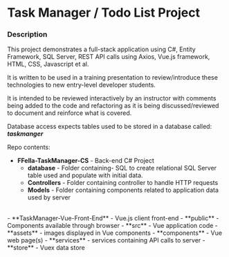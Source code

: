 # Task Manager / Todo List Project

### Description

This project demonstrates a full-stack application using C#, Entity Framework, SQL Server, REST API calls using Axios, Vue.js framework, HTML, CSS, Javascript et al.

It is written to be used in a training presentation to review/introduce these technologies to new entry-level developer students.

It is intended to be reviewed interactively by an instructor with comments being added to the code and refactoring as it is being discussed/reviewed to document and reinforce what is covered.

Database access expects tables used to be stored in a database called: ***taskmanger***

Repo contents:
- **FFella-TaskManager-CS** - Back-end C# Project 
    - **database** - Folder containing- SQL to create relational SQL Server table used and populate with initial data.
    - **Controllers** - Folder containing controller to handle HTTP requests
    - **Models** - Folder containing components related to application data used by server
<br/>    
- **TaskManager-Vue-Front-End** - Vue.js client front-end
  - **public** - Components available through browser
  - **src** - Vue application code
    - **assets** - images displayed in Vue components
    - **components** - Vue web page(s)
    - **services** - services containing API calls to server
    - **store** - Vuex data store
  
